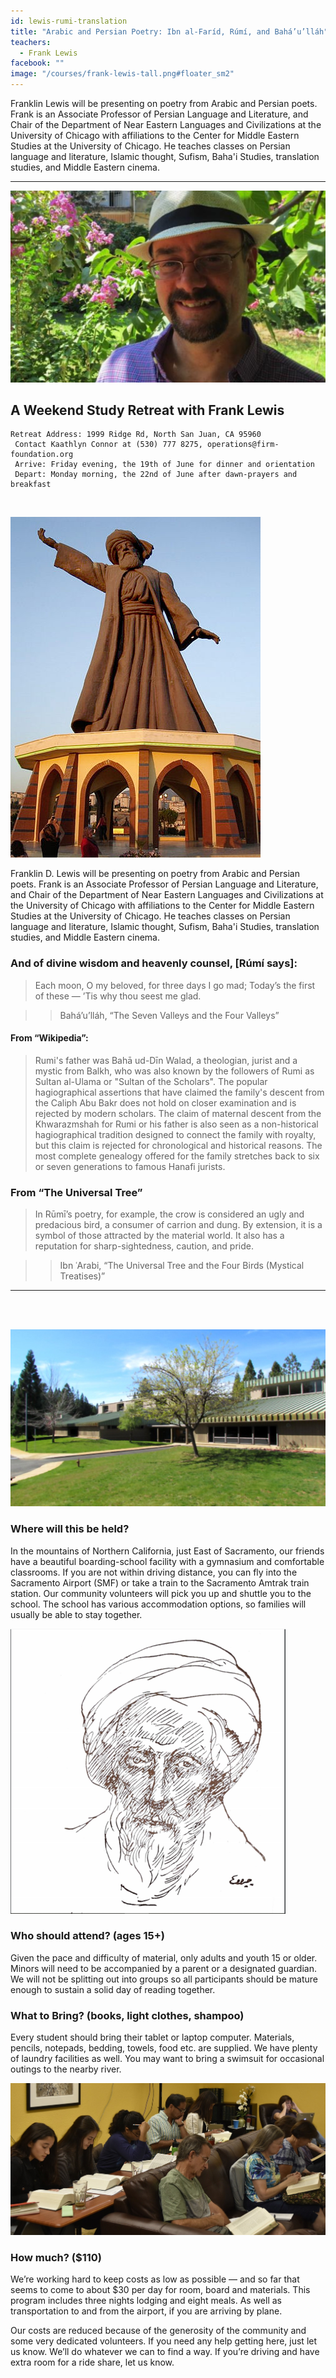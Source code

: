 ```yaml
---
id: lewis-rumi-translation
title: "Arabic and Persian Poetry: Ibn al-Faríd, Rúmí, and Bahá’u’lláh"
teachers:
  - Frank Lewis
facebook: ""
image: "/courses/frank-lewis-tall.png#floater_sm2"
---
```


Franklin Lewis will be presenting on poetry from Arabic and Persian poets. Frank is an Associate Professor of Persian Language and Literature, and Chair of the Department of Near Eastern Languages and Civilizations at the University of Chicago with affiliations to the Center for Middle Eastern Studies at the University of Chicago. He teaches classes on Persian language and literature, Islamic thought, Sufism, Baha'i Studies, translation studies, and Middle Eastern cinema.

---


![frank lewis](/courses/frank-lewis-wide.png#full)

## A Weekend Study Retreat with Frank Lewis

```
Retreat Address: 1999 Ridge Rd, North San Juan, CA 95960
 Contact Kaathlyn Connor at (530) 777 8275, operations@firm-foundation.org
 Arrive: Friday evening, the 19th of June for dinner and orientation
 Depart: Monday morning, the 22nd of June after dawn-prayers and breakfast
```

<br>

![statue of rumi](/courses/rumi-statue.jpg#floater2)

Franklin D. Lewis will be presenting on poetry from Arabic and Persian poets. Frank is an Associate Professor of Persian Language and Literature, and Chair of the Department of Near Eastern Languages and Civilizations at the University of Chicago with affiliations to the Center for Middle Eastern Studies at the University of Chicago. He teaches classes on Persian language and literature, Islamic thought, Sufism, Baha'i Studies, translation studies, and Middle Eastern cinema.


### And of divine wisdom and heavenly counsel, [Rúmí says]:

> Each moon, O my beloved, for three days I go mad; Today’s the first of these — ’Tis why thou seest me glad.

> > Bahá’u’lláh, “The Seven Valleys and the Four Valleys”


#### From “Wikipedia”:


> Rumi's father was Bahā ud-Dīn Walad, a theologian, jurist and a mystic from Balkh, who was also known by the followers of Rumi as Sultan al-Ulama or "Sultan of the Scholars". The popular hagiographical assertions that have claimed the family's descent from the Caliph Abu Bakr does not hold on closer examination and is rejected by modern scholars. The claim of maternal descent from the Khwarazmshah for Rumi or his father is also seen as a non-historical hagiographical tradition designed to connect the family with royalty, but this claim is rejected for chronological and historical reasons. The most complete genealogy offered for the family stretches back to six or seven generations to famous Hanafi jurists.

### From “The Universal Tree”

> In Rūmī’s poetry, for example, the crow is considered an ugly and predacious bird, a consumer of carrion and dung. By extension, it is a symbol of those attracted by the material world. It also has a reputation for sharp-sightedness, caution, and pride.

> > Ibn ʿArabi, “The Universal Tree and the Four Birds (Mystical Treatises)”


---
<br><br>


![school front](/courses/school-front2.jpg#floater)
### Where will this be held?

In the mountains of Northern California, just East of Sacramento, our friends have a beautiful boarding-school facility with a gymnasium and comfortable classrooms. If you are not within driving distance, you can fly into the Sacramento Airport (SMF) or take a train to the Sacramento Amtrak train station. Our community volunteers will pick you up and shuttle you to the school. The school has various accommodation options, so families will usually be able to stay together.



![farid by gibran](/courses/farid-by-gibran.png#floater2)
### Who should attend? (ages 15+)

Given the pace and difficulty of material, only adults and youth 15 or older. Minors will need to be accompanied by a parent or a designated guardian. We will not be splitting out into groups so all participants should be mature enough to sustain a solid day of reading together.



### What to Bring? (books, light clothes, shampoo)

Every student should bring their tablet or laptop computer. Materials, pencils, notepads, bedding, towels, food etc. are supplied. We have plenty of laundry facilities as well. You may want to bring a swimsuit for occasional outings to the nearby river.


![participants](/db-challenge/db-banner-2019.jpg#floater)

### How much? ($110)

We’re working hard to keep costs as low as possible — and so far that seems to come to about $30 per day for room, board and materials. This program includes three nights lodging and eight meals. As well as transportation to and from the airport, if you are arriving by plane.

Our costs are reduced because of the generosity of the community and some very dedicated volunteers. If you need any help getting here, just let us know. We’ll do whatever we can to find a way. If you’re driving and have extra room for a ride share, let us know.

<br><br><br><br>
